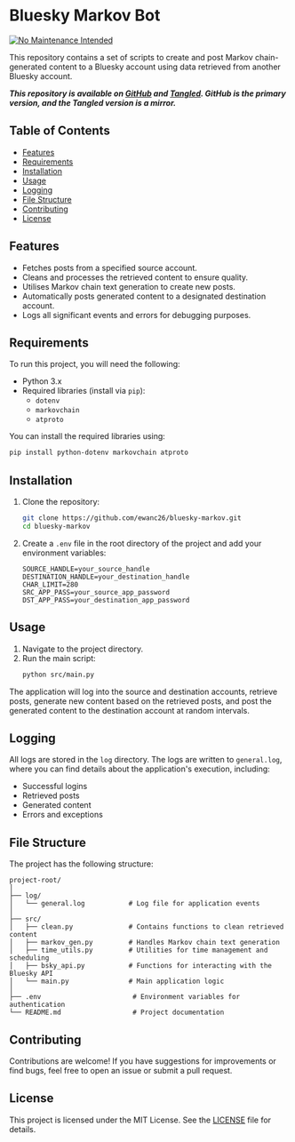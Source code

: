 # Bluesky Markov Bot

[![No Maintenance Intended](http://unmaintained.tech/badge.svg)](http://unmaintained.tech/)

This repository contains a set of scripts to create and post Markov chain-generated content to a Bluesky account using data retrieved from another Bluesky account.

***This repository is available on [GitHub](https://github.com/ewanc26/bluesky-markov) and [Tangled](https://tangled.sh/did:plc:ofrbh253gwicbkc5nktqepol/bluesky-markov). GitHub is the primary version, and the Tangled version is a mirror.***

## Table of Contents

- [Features](#features)
- [Requirements](#requirements)
- [Installation](#installation)
- [Usage](#usage)
- [Logging](#logging)
- [File Structure](#file-structure)
- [Contributing](#contributing)
- [License](#license)

## Features

- Fetches posts from a specified source account.
- Cleans and processes the retrieved content to ensure quality.
- Utilises Markov chain text generation to create new posts.
- Automatically posts generated content to a designated destination account.
- Logs all significant events and errors for debugging purposes.

## Requirements

To run this project, you will need the following:

- Python 3.x
- Required libraries (install via `pip`):
  - `dotenv`
  - `markovchain`
  - `atproto`

You can install the required libraries using:
```bash
pip install python-dotenv markovchain atproto
```

## Installation

1. Clone the repository:
   ```bash
   git clone https://github.com/ewanc26/bluesky-markov.git
   cd bluesky-markov
   ```

2. Create a `.env` file in the root directory of the project and add your environment variables:
   ```plaintext
   SOURCE_HANDLE=your_source_handle
   DESTINATION_HANDLE=your_destination_handle
   CHAR_LIMIT=280
   SRC_APP_PASS=your_source_app_password
   DST_APP_PASS=your_destination_app_password
   ```

## Usage

1. Navigate to the project directory.
2. Run the main script:
   ```bash
   python src/main.py
   ```

The application will log into the source and destination accounts, retrieve posts, generate new content based on the retrieved posts, and post the generated content to the destination account at random intervals.

## Logging

All logs are stored in the `log` directory. The logs are written to `general.log`, where you can find details about the application's execution, including:

- Successful logins
- Retrieved posts
- Generated content
- Errors and exceptions

## File Structure

The project has the following structure:

```
project-root/
│
├── log/
│   └── general.log           # Log file for application events
│
├── src/
│   ├── clean.py              # Contains functions to clean retrieved content
│   ├── markov_gen.py         # Handles Markov chain text generation
│   ├── time_utils.py         # Utilities for time management and scheduling
│   ├── bsky_api.py           # Functions for interacting with the Bluesky API
│   └── main.py               # Main application logic
│
├── .env                       # Environment variables for authentication
└── README.md                  # Project documentation
```

## Contributing

Contributions are welcome! If you have suggestions for improvements or find bugs, feel free to open an issue or submit a pull request.

## License

This project is licensed under the MIT License. See the [LICENSE](LICENSE) file for details.
